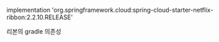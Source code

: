    implementation 'org.springframework.cloud:spring-cloud-starter-netflix-ribbon:2.2.10.RELEASE'

   리본의 gradle 의존성 
